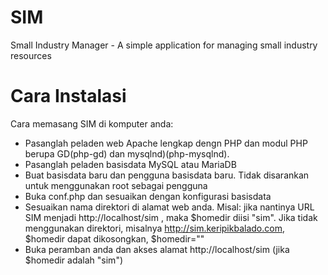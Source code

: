 SIM
===

Small Industry Manager - A simple application for managing small industry resources


Cara Instalasi
===

Cara memasang SIM di komputer anda:
* Pasanglah peladen web Apache lengkap dengn PHP dan modul PHP berupa GD(php-gd) dan mysqlnd)(php-mysqlnd).
* Pasanglah peladen basisdata MySQL atau MariaDB
* Buat basisdata baru dan pengguna basisdata baru. Tidak disarankan untuk menggunakan root sebagai pengguna
* Buka conf.php dan sesuaikan dengan konfigurasi basisdata
* Sesuaikan nama direktori di alamat web anda. Misal: jika nantinya URL SIM menjadi http://localhost/sim , maka $homedir diisi "sim". Jika tidak menggunakan direktori, misalnya http://sim.keripikbalado.com, $homedir dapat dikosongkan, $homedir=""
* Buka peramban anda dan akses alamat http://localhost/sim   (jika $homedir adalah "sim")